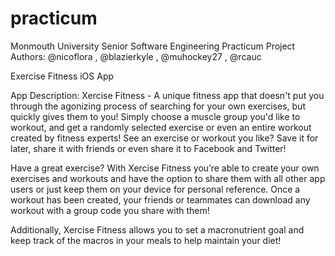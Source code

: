 # practicum
Monmouth University Senior Software Engineering Practicum Project
Authors: @nicoflora , @blazierkyle , @muhockey27 , @rcauc

Exercise Fitness iOS App

App Description:
Xercise Fitness - A unique fitness app that doesn't put you through the agonizing process of searching for your own exercises, but quickly gives them to you! Simply choose a muscle group you'd like to workout, and get a randomly selected exercise or even an entire workout created by fitness experts! See an exercise or workout you like? Save it for later, share it with friends or even share it to Facebook and Twitter! 

Have a great exercise? With Xercise Fitness you’re able to create your own exercises and workouts and have the option to share them with all other app users or just keep them on your device for personal reference. Once a workout has been created, your friends or teammates can download any workout with a group code you share with them! 

Additionally, Xercise Fitness allows you to set a macronutrient goal and keep track of the macros in your meals to help maintain your diet!
